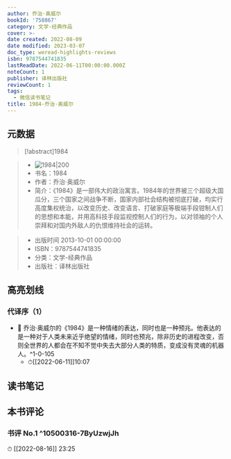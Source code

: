 ```yaml
---
author: 乔治·奥威尔
bookId: '758867'
category: 文学-经典作品
cover: >-
date created: 2022-08-09
date modified: 2023-03-07
doc_type: weread-highlights-reviews
isbn: 9787544741835
lastReadDate: 2022-06-11T00:00:00.000Z
noteCount: 1
publisher: 译林出版社
reviewCount: 1
tags:
  - 微信读书笔记
title: 1984-乔治·奥威尔
---
```


## 元数据

>[!abstract]1984

> - ![1984|200](https://wfqqreader-1252317822.image.myqcloud.com/cover/867/758867/t7_758867.jpg)
> - 书名：1984
> - 作者：乔治·奥威尔
> - 简介：《1984》是一部伟大的政治寓言。1984年的世界被三个超级大国瓜分，三个国家之间战争不断，国家内部社会结构被彻底打破，均实行高度集权统治，以改变历史、改变语言、打破家庭等极端手段钳制人们的思想和本能，并用高科技手段监视控制人们的行为，以对领袖的个人崇拜和对国内外敌人的仇恨维持社会的运转。

> - 出版时间 2013-10-01 00:00:00
> - ISBN：9787544741835
> - 分类：文学-经典作品
> - 出版社：译林出版社

## 高亮划线

### 代译序（1）

- 📌 乔治·奥威尔的《1984》是一种情绪的表达，同时也是一种预兆。他表达的是一种对于人类未来近乎绝望的情绪，同时也预兆，除非历史的进程改变，否则全世界的人都会在不知不觉中失去大部分人类的特质，变成没有灵魂的机器人。^1-0-105
	- ⏱[[2022-06-11]]10:07

## 读书笔记

## 本书评论

### 书评 No.1 ^10500316-7ByUzwjJh

⏱ [[2022-08-16]] 23:25
